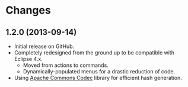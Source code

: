# Changes

## 1.2.0 (2013-09-14)
* Initial release on GitHub.
* Completely redesigned from the ground up to be compatible with Eclipse 4.x.
    * Moved from actions to commands.
    * Dynamically-populated menus for a drastic reduction of code.
* Using [Apache Commons Codec](https://commons.apache.org/proper/commons-codec/) library for efficient hash generation.
